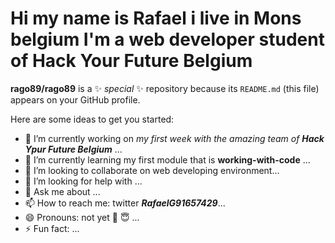 # Hi my name is Rafael i live in Mons belgium I'm a web developer student of Hack Your Future Belgium

**rago89/rago89** is a ✨ _special_ ✨ repository because its `README.md` (this file) appears on your GitHub profile.

Here are some ideas to get you started:

- 🔭 I’m currently working on _my first week with the amazing team of **Hack Ypur Future Belgium**_ ...
- 🌱 I’m currently learning my first module that is **working-with-code**  ...
- 👯 I’m looking to collaborate on  web developing environment...
- 🤔 I’m looking for help with ...
- 💬 Ask me about ...
- 📫 How to reach me: twitter **_RafaelG91657429_**...
- 😄 Pronouns: not yet :rofl: :innocent: ...
- ⚡ Fun fact: ...